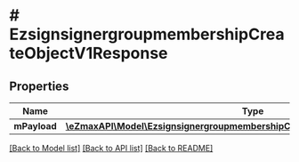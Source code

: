 # # EzsignsignergroupmembershipCreateObjectV1Response

## Properties

Name | Type | Description | Notes
------------ | ------------- | ------------- | -------------
**mPayload** | [**\eZmaxAPI\Model\EzsignsignergroupmembershipCreateObjectV1ResponseMPayload**](EzsignsignergroupmembershipCreateObjectV1ResponseMPayload.md) |  |

[[Back to Model list]](../../README.md#models) [[Back to API list]](../../README.md#endpoints) [[Back to README]](../../README.md)
